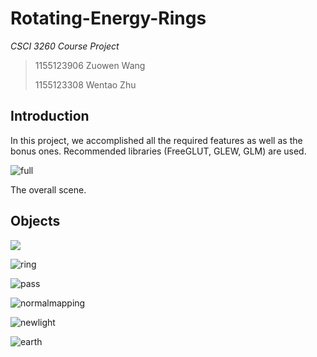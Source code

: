 # Rotating-Energy-Rings

*CSCI 3260 Course Project*

> 1155123906 Zuowen Wang
>
> 1155123308 Wentao Zhu

## Introduction

In this project, we accomplished all the required features as well as the bonus ones. Recommended libraries (FreeGLUT, GLEW, GLM) are used.

![full](/Users/Walter/1/Rotating-energy-rings/Screenshots/full.PNG)

The overall scene.

## Objects

![](/Users/Walter/1/Rotating-energy-rings/Screenshots/rock.PNG)



![ring](/Users/Walter/1/Rotating-energy-rings/Screenshots/ring.PNG)

![pass](/Users/Walter/1/Rotating-energy-rings/Screenshots/pass.PNG)

![normalmapping](/Users/Walter/1/Rotating-energy-rings/Screenshots/normalmapping.PNG)

![newlight](/Users/Walter/1/Rotating-energy-rings/Screenshots/newlight.PNG)

![earth](/Users/Walter/1/Rotating-energy-rings/Screenshots/earth.PNG)